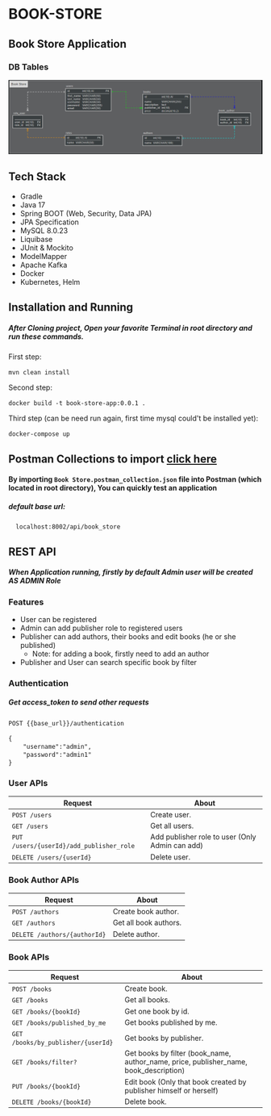 # BOOK-STORE
## Book Store Application

### DB Tables
![DB Image 1](https://github.com/qametmammadli/book-store/blob/master/book-store-DATABASE.PNG)

## Tech Stack
- Gradle
- Java 17
- Spring BOOT (Web, Security, Data JPA)
- JPA Specification
- MySQL 8.0.23
- Liquibase
- JUnit & Mockito
- ModelMapper
- Apache Kafka
- Docker
- Kubernetes, Helm


## Installation and Running
##### After Cloning project, Open your favorite Terminal in root directory and run these commands.
 First step:
 
    mvn clean install
 
 Second step:
    
    docker build -t book-store-app:0.0.1 .
 Third step (can be need run again, first time mysql could't be installed yet):

    docker-compose up
    
## Postman Collections to import [click here](https://github.com/qametmammadli/book-store/blob/master/Book%20Store.postman_collection.json)
#### By importing `Book Store.postman_collection.json` file into Postman (which located in root directory),  You can quickly test an application 

##### default base url: 
      
      localhost:8002/api/book_store
     
## REST API
##### When Application running, firstly by default Admin user will be created AS ADMIN Role

### Features

- User can be registered
- Admin can add publisher role to registered users
- Publisher can add authors, their books and edit books (he or she published)
  * Note: for adding a book, firstly need to add an author 
- Publisher and User can search specific book by filter

### Authentication
##### Get access_token to send other requests
`POST {{base_url}}/authentication`

``` 
{
    "username":"admin",
    "password":"admin1"
}
```      

### User APIs

| Request | About |
| ------ | ----------- |
| `POST /users`  | Create user. |
| `GET /users` | Get all users. |
| `PUT /users/{userId}/add_publisher_role`| Add publisher role to user (Only Admin can add) |
| `DELETE /users/{userId}` | Delete user. |


### Book Author APIs

| Request | About |
| ------ | ----------- |
| `POST /authors`  | Create book author. |
| `GET /authors` | Get all book authors. |
| `DELETE /authors/{authorId}` | Delete author. |

### Book APIs

| Request | About |
| ------ | ----------- |
| `POST /books`  | Create book. |
| `GET /books` | Get all books. |
| `GET /books/{bookId}` | Get one book by id. |
| `GET /books/published_by_me` | Get books published by me. |
| `GET /books/by_publisher/{userId}` | Get books by publisher. |
| `GET /books/filter?` | Get books by filter (book_name, author_name, price, publisher_name, book_description) |
| `PUT /books/{bookId}`| Edit book (Only that book created by publisher himself or herself) |
| `DELETE /books/{bookId}` | Delete book. |
    


    

